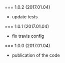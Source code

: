 === 1.0.2 (2017.01.04)

* update tests

=== 1.0.1 (2017.01.04)

* fix travis config

=== 1.0.0 (2017.01.04)

* publication of the code
